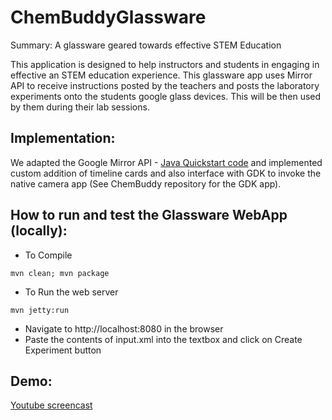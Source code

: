 ChemBuddyGlassware
==================

Summary: A glassware geared towards effective STEM Education

This application is designed to help instructors and students in engaging in effective an STEM education experience.
This glassware app uses Mirror API to receive instructions posted by the teachers and posts the laboratory experiments onto the students google glass devices. This will be then used by them during their lab sessions.

Implementation:
---

We adapted the Google Mirror API - <a href="https://developers.google.com/glass/develop/mirror/quickstart/index" >Java Quickstart code</a> and implemented custom addition of timeline cards and also interface with GDK to invoke the native camera app (See ChemBuddy repository for the GDK app).

How to run and test the Glassware WebApp (locally):
---

* To Compile

```
mvn clean; mvn package
```

* To Run the web server

```
mvn jetty:run
```

* Navigate to http://localhost:8080 in the browser
* Paste the contents of input.xml into the textbox and click on Create Experiment button

Demo:
---

<a href="https://www.youtube.com/watch?v=IYHPeKW5Vdk&feature=youtu.be">Youtube screencast</a>
